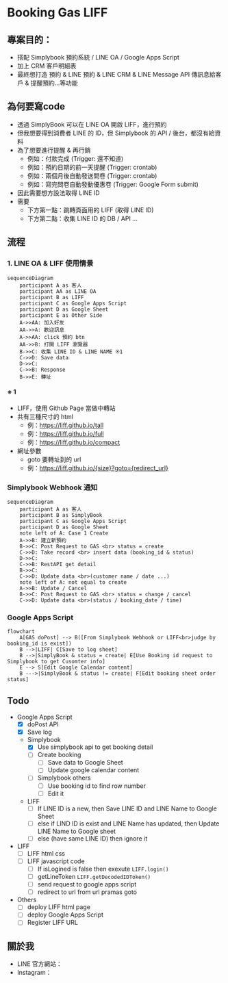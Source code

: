 # Booking Gas LIFF

## 專案目的：

* 搭配 Simplybook 預約系統 / LINE OA / Google Apps Script
* 加上 CRM 客戶明細表
* 最終想打造 預約 & LINE 預約 & LINE CRM & LINE Message API 傳訊息給客戶 & 提醒預約…等功能


## 為何要寫code

* 透過 SimplyBook 可以在 LINE OA 開啟 LIFF，進行預約
* 但我想要得到消費者 LINE 的 ID，但 Simplybook 的 API / 後台，都沒有給資料
* 為了想要進行提醒 & 再行銷
  * 例如：付款完成 (Trigger: 還不知道)
  * 例如：預約日期的前一天提醒 (Trigger: crontab)
  * 例如：兩個月後自動發送問卷 (Trigger: crontab)
  * 例如：寫完問卷自動發動優惠卷 (Trigger: Google Form submit)
* 因此需要想方設法取得 LINE ID
* 需要
  * 下方第一點：跳轉頁面用的 LIFF (取得 LINE ID)
  * 下方第二點：收集 LINE ID 的 DB / API ...


## 流程

### 1. LINE OA & LIFF 使用情景

```mermaid
sequenceDiagram
    participant A as 客人
    participant AA as LINE OA
    participant B as LIFF
    participant C as Google Apps Script
    participant D as Google Sheet
    participant E as Other Side
    A->>AA: 加入好友
    AA->>A: 歡迎訊息
    A->>AA: click 預約 btn
    AA->>B: 打開 LIFF 瀏覽器
    B->>C: 收集 LINE ID & LINE NAME ※1
    C->>D: Save data
    D->>C: 
    C->>B: Response
    B->>E: 轉址
```

#### ※ 1
* LIFF，使用 Github Page 當做中轉站
* 共有三種尺寸的 html
  * 例：https://liff.github.io/tall
  * 例：https://liff.github.io/full
  * 例：https://liff.github.io/compact
* 網址參數
  * goto 要轉址到的 url
  * 例：https://liff.github.io/{size}?goto={redirect_url}


### Simplybook Webhook 通知

```mermaid
sequenceDiagram
    participant A as 客人
    participant B as SimplyBook
    participant C as Google Apps Script
    participant D as Google Sheet
    note left of A: Case 1 Create
    A->>B: 建立新預約
    B->>C: Post Request to GAS <br> status = create
    C->>D: Take record <br> insert data (booking_id & status)
    D->>C: 
    C->>B: RestAPI get detail
    B->>C: 
    C->>D: Update data <br>(customer name / date ...)
    note left of A: not equal to create
    A->>B: Update / Cancel
    B->>C: Post Request to GAS <br> status = change / cancel
    C->>D: Update data <br>(status / booking_date / time)
```

### Google Apps Script

```mermaid
flowchart
    A[GAS doPost] --> B([From Simplybook Webhook or LIFF<br>judge by booking_id is exist])
    B -->|LIFF| C[Save to log sheet]
    B -->|SimplyBook & status = create| E[Use Booking id request to Simplybook to get Cusomter info]
    E --> S[Edit Google Calendar content]
    B --->|SimplyBook & status != create| F[Edit booking sheet order status]
```


## Todo

- Google Apps Script
  - [X] doPost API
  - [X] Save log
  - Simplybook
    - [X] Use simplybook api to get booking detail
    - [ ] Create booking
      - [ ] Save data to Google Sheet
      - [ ] Update google calendar content
    - [ ] Simplybook others
      - [ ] Use booking id to find row number
      - [ ] Edit it
  - LIFF
    - [ ] If LINE ID is a new, then Save LINE ID and LINE Name to Google Sheet
    - [ ] else if LIND ID is exist and LINE Name has updated, then Update LINE Name to Google sheet
    - [ ] else (have same LINE ID) then ignore it
- LIFF
  - [ ] LIFF html css
  - [ ] LIFF javascript code
    - [ ] If isLogined is false then exexute `LIFF.login()`
    - [ ] getLineToken `LIFF.getDecodedIDToken()`
    - [ ] send request to google apps script
    - [ ] redirect to url from url pramas goto
- Others
  - [ ] deploy LIFF html page
  - [ ] deploy Google Apps Script
  - [ ] Register LIFF URL

## 關於我

* LINE 官方網站：
* Instagram：